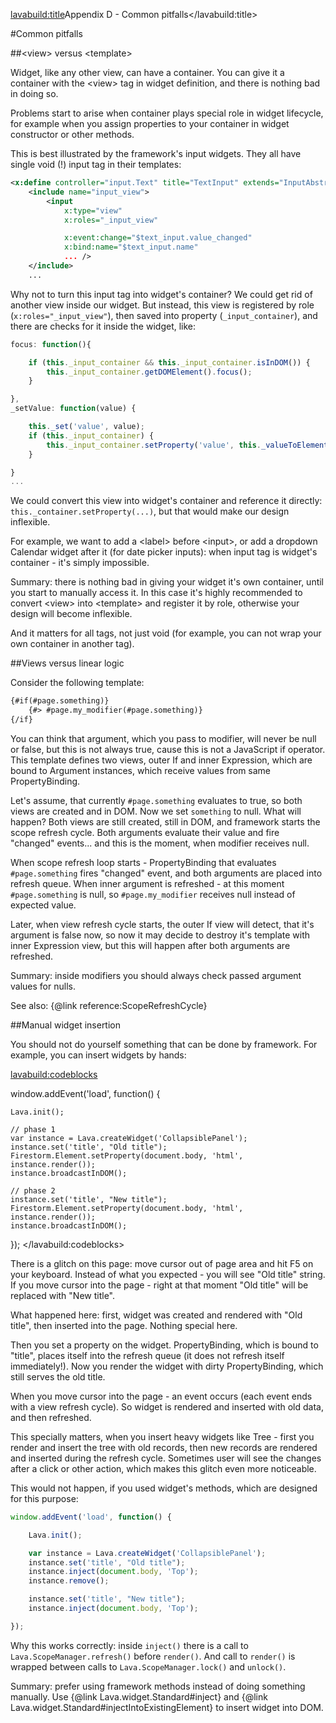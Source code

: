<lavabuild:title>Appendix D - Common pitfalls</lavabuild:title>

#Common pitfalls

##&lt;view&gt; versus &lt;template&gt;

Widget, like any other view, can have a container. You can give it a container with the &lt;view&gt; tag in
widget definition, and there is nothing bad in doing so.

Problems start to arise when container plays special role in widget lifecycle, for example
when you assign properties to your container in widget constructor or other methods.

This is best illustrated by the framework's input widgets. They all have single void (!) input tag in their templates:

```xml
<x:define controller="input.Text" title="TextInput" extends="InputAbstract">
	<include name="input_view">
		<input
			x:type="view"
			x:roles="_input_view"

			x:event:change="$text_input.value_changed"
			x:bind:name="$text_input.name"
			... />
	</include>
	...
```

Why not to turn this input tag into widget's container? We could get rid of another view inside our widget.
But instead, this view is registered by role (`x:roles="_input_view"`), then saved into property (`_input_container`),
and there are checks for it inside the widget, like:

```javascript
focus: function(){

	if (this._input_container && this._input_container.isInDOM()) {
		this._input_container.getDOMElement().focus();
	}

},
_setValue: function(value) {

	this._set('value', value);
	if (this._input_container) {
		this._input_container.setProperty('value', this._valueToElementProperty(value));
	}

}
...
```

We could convert this view into widget's container and reference it directly: `this._container.setProperty(...)`,
but that would make our design inflexible.

For example, we want to add a &lt;label&gt; before &lt;input&gt;, or add a dropdown Calendar widget after it 
(for date picker inputs): when input tag is widget's container - it's simply impossible.

Summary: there is nothing bad in giving your widget it's own container, until you start to manually access it.
In this case it's highly recommended to convert &lt;view&gt; into &lt;template&gt; and register it by role, 
otherwise your design will become inflexible. 

And it matters for all tags, not just void (for example, you can not wrap your own container in another tag).

##Views versus linear logic

Consider the following template:

```xml
{#if(#page.something)}
	{#> #page.my_modifier(#page.something)}
{/if}
```

You can think that argument, which you pass to modifier, will never be <kw>null</kw> or <kw>false</kw>, 
but this is not always true, cause this is not a JavaScript <kw>if</kw> operator.
This template defines two views, outer If and inner Expression, which are bound to
Argument instances, which receive values from same PropertyBinding.

Let's assume, that currently `#page.something` evaluates to true, so both views are created and in DOM.
Now we set `something` to null. What will happen? Both views are still created, still in DOM, 
and framework starts the scope refresh cycle.
Both arguments evaluate their value and fire "changed" events... and this is the moment, when modifier receives <kw>null</kw>.

When scope refresh loop starts - PropertyBinding that evaluates `#page.something` fires "changed" event,
and both arguments are placed into refresh queue. When inner argument is refreshed - 
at this moment `#page.something` is <kw>null</kw>, so `#page.my_modifier` receives <kw>null</kw> instead of expected value.

Later, when view refresh cycle starts, the outer If view will detect, that it's argument is <kw>false</kw> now,
so now it may decide to destroy it's template with inner Expression view, but this will happen after both
arguments are refreshed.

Summary: inside modifiers you should always check passed argument values for nulls.

See also: {@link reference:ScopeRefreshCycle}

##Manual widget insertion

You should not do yourself something that can be done by framework. For example, you can insert widgets by hands:

<lavabuild:codeblocks>
	<codeblock title="Template" lang="xml">
<body>
	<!-- empty body, without lava-app attribute -->
</body>
	</codeblock>
	<codeblock title="Javascript" lang="javascript">
window.addEvent('load', function() {

	Lava.init();

	// phase 1
	var instance = Lava.createWidget('CollapsiblePanel');
	instance.set('title', "Old title");
	Firestorm.Element.setProperty(document.body, 'html', instance.render());
	instance.broadcastInDOM();

	// phase 2
	instance.set('title', "New title");
	Firestorm.Element.setProperty(document.body, 'html', instance.render());
	instance.broadcastInDOM();

});
	</codeblock>
</lavabuild:codeblocks>

There is a glitch on this page: move cursor out of page area and hit F5 on your keyboard. Instead of what you expected - 
you will see <str>"Old title"</str> string. If you move cursor into the page - right at that moment <str>"Old title"</str> 
will be replaced with <str>"New title"</str>.

What happened here: first, widget was created and rendered with <str>"Old title"</str>, then inserted into the page. 
Nothing special here.

Then you set a property on the widget. PropertyBinding, which is bound to <str>"title"</str>, places itself into the 
refresh queue (it does not refresh itself immediately!). Now you render the widget with dirty PropertyBinding, 
which still serves the old title.

When you move cursor into the page - an event occurs (each event ends with a view refresh cycle).
So widget is rendered and inserted with old data, and then refreshed.

This specially matters, when you insert heavy widgets like Tree - first you render and insert the tree with old records,
then new records are rendered and inserted during the refresh cycle. Sometimes user will see the changes after
a click or other action, which makes this glitch even more noticeable.

This would not happen, if you used widget's methods, which are designed for this purpose:

```javascript
window.addEvent('load', function() {

	Lava.init();

	var instance = Lava.createWidget('CollapsiblePanel');
	instance.set('title', "Old title");
	instance.inject(document.body, 'Top');
	instance.remove();

	instance.set('title', "New title");
	instance.inject(document.body, 'Top');

});
```

Why this works correctly: inside `inject()` there is a call to `Lava.ScopeManager.refresh()` before `render()`.
And call to `render()` is wrapped between calls to `Lava.ScopeManager.lock()` and `unlock()`.

Summary: prefer using framework methods instead of doing something manually. 
Use {@link Lava.widget.Standard#inject} and {@link Lava.widget.Standard#injectIntoExistingElement} to insert widget 
into DOM.